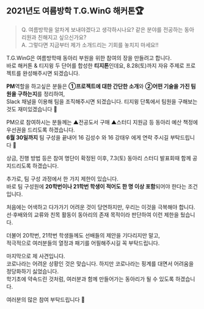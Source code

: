 ## 2021년도 여름방학 T.G.WinG 해커톤🏆
> Q. 여름방학을 알차게 보내야겠다고 생각하시나요? 같은 분야를 전공하는 동아리원과 친해지고 싶으신가요?  
> A. 그렇다면 지금부터 제가 소개드리는 기회를 놓치지 마세요!!  

T.G.WinG은 여름방학때 동아리 부원을 위한 참여의 장을 만들려고 합니다.  
바로 해커톤 & 티지윙 두 단어를 합성한 **티지톤**인데요, 8.28(토)까지 자유 주제로 프로젝트를 완성해주시면 되겠습니다.  

**PM**역할을 하고싶은 분들은 **①프로젝트에 대한 간단한 소개**와 **②어떤 기술을 가진 팀원을 구하는지**를 정리하여,  
Slack 채널을 이용해 팀을 조직해주시면 되겠습니다. 티지윙 단톡에서 팀원을 구해보는 것도 재미있겠습니다 🤭  

PM으로 참여하시는 분들께는 ▲전공도서 구매 ▲스터디 지원금 등 동아리 예산 책정에 우선권을 드리도록 하겠습니다.  
**6월 30일까지** 팀 구성을 끝내어 16 김성수 와 16 강태우 에게 연락 주시길 부탁드립니다 🙏  

상금, 진행 방법 등은 참여 명단이 확정된 이후, 7.3(토) 동아리 스터디 발표회때 함께 공지드리도록 하겠습니다.  

추가로, 팀 구성 과정에서 한 가지 제한이 있습니다.  
바로 팀 구성원에 **20학번이나 21학번 학생이 적어도 한 명 이상 포함**되어야 한다는 조건입니다.  

처음에는 어색하고 다가가기 어려운 것이 당연하지만, 우리는 이것을 극복해야 합니다.  
선·후배와의 교류와 친목 활동이 동아리의 존재 목적이라 판단하여 이런 제한을 뒀습니다.  

더불어 20학번, 21학번 학생들께도 선배들의 제안을 기다리지만 말고,  
적극적으로 여러분들의 열정과 패기를 어필해주시길 꼭 부탁드립니다.  

마지막으로 제 사견입니다.  
코로나라는 어려운 상황인 것은 맞습니다. 하지만 코로나라는 핑계를 대면서 어려움을 정당화하기 싫었습니다.  
학기초에 약속드린 것처럼, 여러분과 함께 만들어가는 동아리가 될 수 있도록 하겠습니다.  

여러분의 많은 참여 부탁드립니다 🙏  
